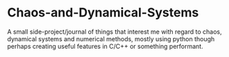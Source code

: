 # Chaos-and-Dynamical-Systems

A small side-project/journal of things that interest me with regard to chaos, dynamical systems and numerical methods, mostly using python though perhaps creating useful features in C/C++ or something performant.
